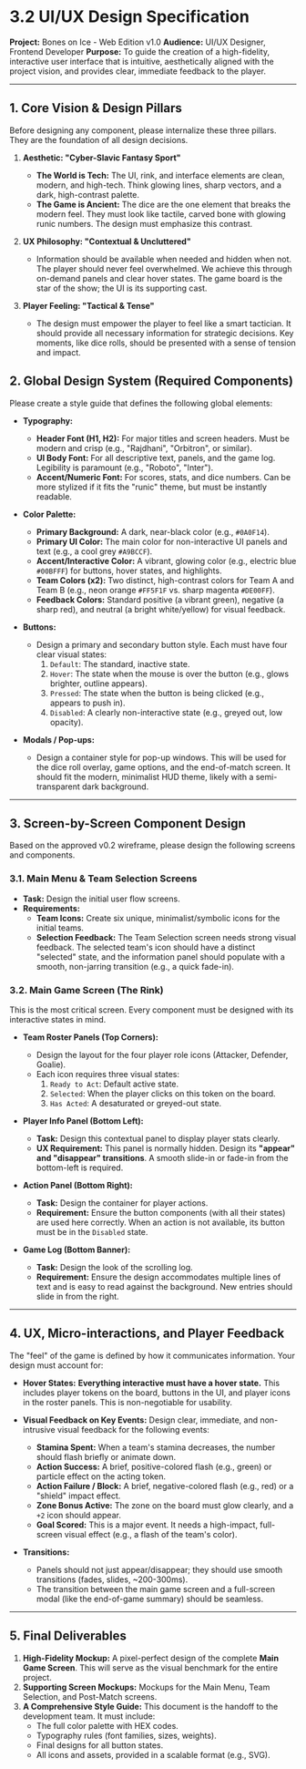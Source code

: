 # 3.2 UI/UX Design Specification

**Project:** Bones on Ice - Web Edition v1.0
**Audience:** UI/UX Designer, Frontend Developer
**Purpose:** To guide the creation of a high-fidelity, interactive user interface that is intuitive, aesthetically aligned with the project vision, and provides clear, immediate feedback to the player.

---

## 1. Core Vision & Design Pillars

Before designing any component, please internalize these three pillars. They are the foundation of all design decisions.

1.  **Aesthetic: "Cyber-Slavic Fantasy Sport"**
    *   **The World is Tech:** The UI, rink, and interface elements are clean, modern, and high-tech. Think glowing lines, sharp vectors, and a dark, high-contrast palette.
    *   **The Game is Ancient:** The dice are the one element that breaks the modern feel. They must look like tactile, carved bone with glowing runic numbers. The design must emphasize this contrast.

2.  **UX Philosophy: "Contextual & Uncluttered"**
    *   Information should be available when needed and hidden when not. The player should never feel overwhelmed. We achieve this through on-demand panels and clear hover states. The game board is the star of the show; the UI is its supporting cast.

3.  **Player Feeling: "Tactical & Tense"**
    *   The design must empower the player to feel like a smart tactician. It should provide all necessary information for strategic decisions. Key moments, like dice rolls, should be presented with a sense of tension and impact.

## 2. Global Design System (Required Components)

Please create a style guide that defines the following global elements:

*   **Typography:**
    *   **Header Font (H1, H2):** For major titles and screen headers. Must be modern and crisp (e.g., "Rajdhani", "Orbitron", or similar).
    *   **UI Body Font:** For all descriptive text, panels, and the game log. Legibility is paramount (e.g., "Roboto", "Inter").
    *   **Accent/Numeric Font:** For scores, stats, and dice numbers. Can be more stylized if it fits the "runic" theme, but must be instantly readable.

*   **Color Palette:**
    *   **Primary Background:** A dark, near-black color (e.g., `#0A0F14`).
    *   **Primary UI Color:** The main color for non-interactive UI panels and text (e.g., a cool grey `#A9BCCF`).
    *   **Accent/Interactive Color:** A vibrant, glowing color (e.g., electric blue `#00BFFF`) for buttons, hover states, and highlights.
    *   **Team Colors (x2):** Two distinct, high-contrast colors for Team A and Team B (e.g., neon orange `#FF5F1F` vs. sharp magenta `#DE00FF`).
    *   **Feedback Colors:** Standard positive (a vibrant green), negative (a sharp red), and neutral (a bright white/yellow) for visual feedback.

*   **Buttons:**
    *   Design a primary and secondary button style. Each must have four clear visual states:
        1.  `Default`: The standard, inactive state.
        2.  `Hover`: The state when the mouse is over the button (e.g., glows brighter, outline appears).
        3.  `Pressed`: The state when the button is being clicked (e.g., appears to push in).
        4.  `Disabled`: A clearly non-interactive state (e.g., greyed out, low opacity).

*   **Modals / Pop-ups:**
    *   Design a container style for pop-up windows. This will be used for the dice roll overlay, game options, and the end-of-match screen. It should fit the modern, minimalist HUD theme, likely with a semi-transparent dark background.

---

## 3. Screen-by-Screen Component Design

Based on the approved v0.2 wireframe, please design the following screens and components.

### 3.1. Main Menu & Team Selection Screens
*   **Task:** Design the initial user flow screens.
*   **Requirements:**
    *   **Team Icons:** Create six unique, minimalist/symbolic icons for the initial teams.
    *   **Selection Feedback:** The Team Selection screen needs strong visual feedback. The selected team's icon should have a distinct "selected" state, and the information panel should populate with a smooth, non-jarring transition (e.g., a quick fade-in).

### 3.2. Main Game Screen (The Rink)
This is the most critical screen. Every component must be designed with its interactive states in mind.

*   **Team Roster Panels (Top Corners):**
    *   Design the layout for the four player role icons (Attacker, Defender, Goalie).
    *   Each icon requires three visual states:
        1.  `Ready to Act`: Default active state.
        2.  `Selected`: When the player clicks on this token on the board.
        3.  `Has Acted`: A desaturated or greyed-out state.

*   **Player Info Panel (Bottom Left):**
    *   **Task:** Design this contextual panel to display player stats clearly.
    *   **UX Requirement:** This panel is normally hidden. Design its **"appear" and "disappear" transitions**. A smooth slide-in or fade-in from the bottom-left is required.

*   **Action Panel (Bottom Right):**
    *   **Task:** Design the container for player actions.
    *   **Requirement:** Ensure the button components (with all their states) are used here correctly. When an action is not available, its button must be in the `Disabled` state.

*   **Game Log (Bottom Banner):**
    *   **Task:** Design the look of the scrolling log.
    *   **Requirement:** Ensure the design accommodates multiple lines of text and is easy to read against the background. New entries should slide in from the right.

---

## 4. UX, Micro-interactions, and Player Feedback

The "feel" of the game is defined by how it communicates information. Your design must account for:

*   **Hover States:** **Everything interactive must have a hover state.** This includes player tokens on the board, buttons in the UI, and player icons in the roster panels. This is non-negotiable for usability.

*   **Visual Feedback on Key Events:** Design clear, immediate, and non-intrusive visual feedback for the following events:
    *   **Stamina Spent:** When a team's stamina decreases, the number should flash briefly or animate down.
    *   **Action Success:** A brief, positive-colored flash (e.g., green) or particle effect on the acting token.
    *   **Action Failure / Block:** A brief, negative-colored flash (e.g., red) or a "shield" impact effect.
    *   **Zone Bonus Active:** The zone on the board must glow clearly, and a `+2` icon should appear.
    *   **Goal Scored:** This is a major event. It needs a high-impact, full-screen visual effect (e.g., a flash of the team's color).

*   **Transitions:**
    *   Panels should not just appear/disappear; they should use smooth transitions (fades, slides, ~200-300ms).
    *   The transition between the main game screen and a full-screen modal (like the end-of-game summary) should be seamless.

---

## 5. Final Deliverables

1.  **High-Fidelity Mockup:** A pixel-perfect design of the complete **Main Game Screen**. This will serve as the visual benchmark for the entire project.
2.  **Supporting Screen Mockups:** Mockups for the Main Menu, Team Selection, and Post-Match screens.
3.  **A Comprehensive Style Guide:** This document is the handoff to the development team. It must include:
    *   The full color palette with HEX codes.
    *   Typography rules (font families, sizes, weights).
    *   Final designs for all button states.
    *   All icons and assets, provided in a scalable format (e.g., SVG).